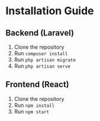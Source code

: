 # Installation Guide

## Backend (Laravel)

1. Clone the repository
2. Run `composer install`
3. Run `php artisan migrate`
4. Run `php artisan serve`

## Frontend (React)

1. Clone the repository
2. Run `npm install`
3. Run `npm start`
